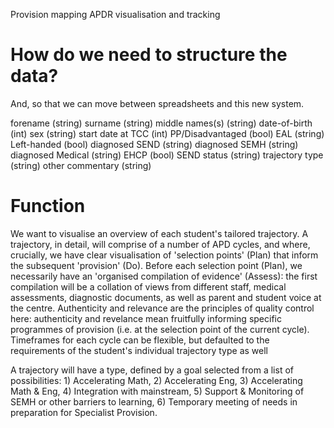 Provision mapping 
APDR visualisation and tracking

# How do we need to structure the data?
And, so that we can move between spreadsheets and this new system.

forename (string)
surname (string)
middle names(s) (string)
date-of-birth (int)
sex (string)
start date at TCC (int)
PP/Disadvantaged (bool)
EAL (string)
Left-handed (bool)
diagnosed SEND (string)
diagnosed SEMH (string)
diagnosed Medical (string)
EHCP (bool)
SEND status (string)
trajectory type (string)
other commentary (string)

# Function

We want to visualise an overview of each student's tailored trajectory.
A trajectory, in detail, will comprise of a number of APD cycles, and where, crucially, we have clear visualisation of 'selection points' (Plan) that inform the subsequent 'provision' (Do). Before each selection point (Plan), we necessarily have an 'organised compilation of evidence' (Assess): the first compilation will be a collation of views from different staff, medical assessments, diagnostic documents, as well as parent and student voice at the centre. Authenticity and relevance are the principles of quality control here: authenticity and revelance mean fruitfully informing specific programmes of provision (i.e. at the selection point of the current cycle).
Timeframes for each cycle can be flexible, but defaulted to the requirements of the student's individual trajectory type as well  

A trajectory will have a type, defined by a goal selected from a list of possibilities: 1) Accelerating Math, 2) Accelerating Eng, 3) Accelerating Math & Eng, 4) Integration with mainstream, 5) Support & Monitoring of SEMH or other barriers to learning, 6) Temporary meeting of needs in preparation for Specialist Provision.